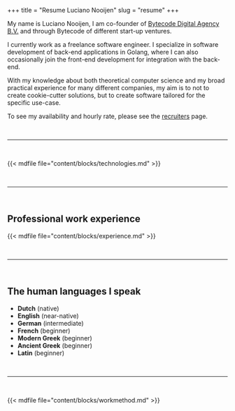 +++
title = "Resume Luciano Nooijen"
slug = "resume"
+++

My name is Luciano Nooijen, I am co-founder of [Bytecode Digital Agency B.V.](https://bytecode.nl) and through Bytecode of different start-up ventures.

I currently work as a freelance software engineer. I specialize in software development of back-end applications in Golang, where I can also occasionally join the front-end development for integration with the back-end.

With my knowledge about both theoretical computer science and my broad practical experience for many different companies, my aim is to not to create cookie-cutter solutions, but to create software tailored for the specific use-case.

To see my availability and hourly rate, please see the [recruiters](/recruiters) page.

<br><hr><br>

{{< mdfile file="content/blocks/technologies.md" >}}

<br><hr><br>

## Professional work experience

{{< mdfile file="content/blocks/experience.md" >}}

<br><hr><br>

## The human languages I speak

* **Dutch** (native)
* **English** (near-native)
* **German** (intermediate)
* **French** (beginner)
* **Modern Greek** (beginner)
* **Ancient Greek** (beginner)
* **Latin** (beginner)

<br><hr><br>

{{< mdfile file="content/blocks/workmethod.md" >}}